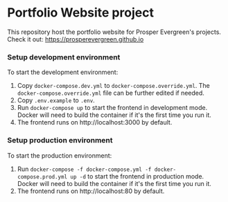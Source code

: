 # Portfolio Website project

This repository host the portfolio website for Prosper Evergreen's projects. Check it out: https://prosperevergreen.github.io


### Setup development environment
To start the development environment:
1. Copy `docker-compose.dev.yml` to `docker-compose.override.yml`. The `docker-compose.override.yml` file can be further edited if needed.
2. Copy `.env.example` to `.env`.
3. Run `docker-compose up` to start the frontend in development mode. Docker will need to build the container if it's the first time you run it.
4. The frontend runs on http://localhost:3000 by default.


### Setup production environment
To start the production environment:
1. Run `docker-compose -f docker-compose.yml -f docker-compose.prod.yml up -d` to start the frontend in production mode. Docker will need to build the container if it's the first time you run it.
2. The frontend runs on http://localhost:80 by default.